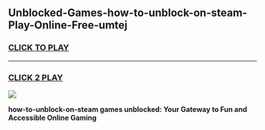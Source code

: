 
## Unblocked-Games-how-to-unblock-on-steam-Play-Online-Free-umtej
<h3>
<a href="https://premium76.site?title=how-to-unblock-on-steam&ref=26A">CLICK TO PLAY</a></h3>
<hr>

<h3>
<a href="https://premium76.site?title=how-to-unblock-on-steam&ref=26A">CLICK 2 PLAY</a>
  
</h3>

<a href="https://premium76.site?title=how-to-unblock-on-steam&ref=26A"><img src="https://clearcache.store/games.png"></a>


**how-to-unblock-on-steam games unblocked: Your Gateway to Fun and Accessible Online Gaming**
